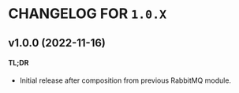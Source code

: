 # CHANGELOG FOR `1.0.X`

## v1.0.0 (2022-11-16)

#### TL;DR

- Initial release after composition from previous RabbitMQ module.
